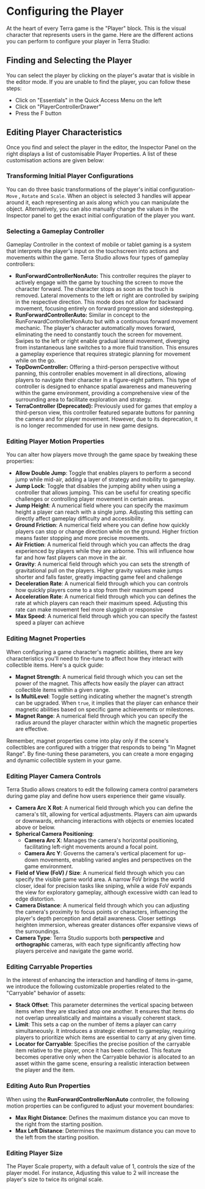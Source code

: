 # Configuring the Player

At the heart of every Terra game is the "Player" block. This is the visual character that represents users in the game. Here are the different actions you can perform to configure your player in Terra Studio:&#x20;

## Finding and Selecting the Player

You can select the player by clicking on the player's avatar that is visible in the editor mode. If you are unable to find the player, you can follow these steps:&#x20;

* Click on "Essentials" in the Quick Access Menu on the left&#x20;
* Click on "PlayerControllerDrawer"
* Press the F button&#x20;

## Editing Player Characteristics&#x20;

Once you find and select the player in the editor,  the Inspector Panel on the right displays a list of customisable Player Properties. A list of these customisation actions are given below:&#x20;

### Transforming Initial Player Configurations

You can do three basic transformations of the player's initial configuration- `Move` , `Rotate` and `Scale`. When an object is selected 3 handles will appear around it, each representing an axis along which you can manipulate the object. Alternatively, you can also manually change the values in the Inspector panel to get the exact initial configuration of the player you want.&#x20;

### Selecting a Gameplay Controller

Gameplay Controller in the context of mobile or tablet gaming is a system that interprets the player's input on the touchscreen into actions and movements within the game. Terra Studio allows four types of gameplay controllers:&#x20;

* **RunForwardControllerNonAuto:** This controller requires the player to actively engage with the game by touching the screen to move the character forward. The character stops as soon as the touch is removed. Lateral movements to the left or right are controlled by swiping in the respective direction. This mode does not allow for backward movement, focusing entirely on forward progression and sidestepping.
* **RunForwardControllerAuto:** Similar in concept to the RunForwardControllerNonAuto but with a continuous forward movement mechanic. The player's character automatically moves forward, eliminating the need to constantly touch the screen for movement. Swipes to the left or right enable gradual lateral movement, diverging from instantaneous lane switches to a more fluid transition. This ensures a gameplay experience that requires strategic planning for movement while on the go.
* **TopDownController:** Offering a third-person perspective without panning, this controller enables movement in all directions, allowing players to navigate their character in a figure-eight pattern. This type of controller is designed to enhance spatial awareness and maneuvering within the game environment, providing a comprehensive view of the surrounding area to facilitate exploration and strategy.
* **TerraController (Deprecated):** Previously used for games that employ a third-person view, this controller featured separate buttons for panning the camera and for player movement. However, due to its deprecation, it is no longer recommended for use in new game designs.&#x20;

### Editing Player Motion Properties

You can alter how players move through the game space by tweaking these properties:

* **Allow Double Jump**: Toggle that enables players to perform a second jump while mid-air, adding a layer of strategy and mobility to gameplay.
* **Jump Lock**: Toggle that disables the jumping ability when using a controller that allows jumping. This can be useful for creating specific challenges or controlling player movement in certain areas.
* **Jump Height**: A numerical field where you can specify the maximum height a player can reach with a single jump. Adjusting this setting can directly affect gameplay difficulty and accessibility.
* **Ground Friction**: A numerical field where you can define how quickly players can stop or change direction while on the ground. Higher friction means faster stopping and more precise movements.
* **Air Friction**: A numerical field through which you can affects the drag experienced by players while they are airborne. This will influence how far and how fast players can move in the air.
* **Gravity**: A numerical field through which you can sets the strength of gravitational pull on the players. Higher gravity values make jumps shorter and falls faster, greatly impacting game feel and challenge
* **Deceleration Rate**: A numerical field through which you can controls how quickly players come to a stop from their maximum speed
* **Acceleration Rate**: A numerical field through which you can defines the rate at which players can reach their maximum speed. Adjusting this rate can make movement feel more sluggish or responsive
* **Max Speed**: A numerical field through which you can specify the fastest speed a player can achieve

### Editing Magnet Properties

When configuring a game character's magnetic abilities, there are key characteristics you'll need to fine-tune to affect how they interact with collectible items. Here's a quick guide:

* **Magnet Strength**: A numerical field through which you can set the power of the magnet. This affects how easily the player can attract collectible items within a given range.
* **Is MultiLevel**: Toggle setting indicating whether the magnet's strength can be upgraded. When `true`, it implies that the player can enhance their magnetic abilities based on specific game achievements or milestones.
* **Magnet Range**: A numerical field through which you can specify the radius around the player character within which the magnetic properties are effective.&#x20;

Remember, magnet properties come into play only if the scene's collectibles are configured with a trigger that responds to being "In Magnet Range". By fine-tuning these parameters, you can create a more engaging and dynamic collectible system in your game.

### Editing Player Camera Controls&#x20;

Terra Studio allows creators to edit the following camera control parameters during game play and define how users experience their game visually.&#x20;

* **Camera Arc X Rot**: A numerical field through which you can define the camera's tilt, allowing for vertical adjustments. Players can aim upwards or downwards, enhancing interactions with objects or enemies located above or below.
* **Spherical Camera Positioning**:
  * **Camera Arc X**: Manages the camera's horizontal positioning, facilitating left-right movements around a focal point.
  * **Camera Arc Y**: Governs the camera's vertical placement for up-down movements, enabling varied angles and perspectives on the game environment.
* **Field of View (FoV) / Size**: A numerical field through which you can specify the visible game world area. A narrow FoV brings the world closer, ideal for precision tasks like sniping, while a wide FoV expands the view for exploratory gameplay, although excessive width can lead to edge distortion.
* **Camera Distance**: A numerical field through which you can adjusting the camera's proximity to focus points or characters, influencing the player's depth perception and detail awareness. Closer settings heighten immersion, whereas greater distances offer expansive views of the surroundings.
* **Camera Type**: Terra Studio supports both **perspective** and **orthographic** cameras, with each type significantly affecting how players perceive and navigate the game world.

### Editing Carryable Properties

In the interest of enhancing the interaction and handling of items in-game, we introduce the following customizable properties related to the "Carryable" behavior of assets:

* **Stack Offset**: This parameter determines the vertical spacing between items when they are stacked atop one another. It ensures that items do not overlap unrealistically and maintains a visually coherent stack.
* **Limit**: This sets a cap on the number of items a player can carry simultaneously. It introduces a strategic element to gameplay, requiring players to prioritize which items are essential to carry at any given time.
* **Locator for Carryable**: Specifies the precise position of the carryable item relative to the player, once it has been collected. This feature becomes operative only when the Carryable behavior is allocated to an asset within the game scene, ensuring a realistic interaction between the player and the item.

### Editing Auto Run Properties&#x20;

When using the **RunForwardControllerNonAuto** controller, the following motion properties can be configured to adjust your movement boundaries:

* **Max Right Distance**: Defines the maximum distance you can move to the right from the starting position.
* **Max Left Distance**: Determines the maximum distance you can move to the left from the starting position.

### Editing Player Size

The Player Scale property, with a default value of 1, controls the size of the player model. For instance, Adjusting this value to 2 will increase the player's size to twice its original scale.



